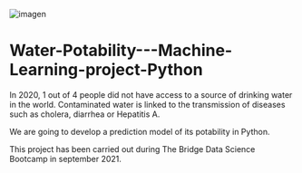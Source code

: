 ![imagen](https://centralalabamawellness.org/wp-content/uploads/2020/01/a-person-getting-a-glass-of-water-from-the-tap-rather-than-drinking-bottled-water-1030x579.jpg)

# Water-Potability---Machine-Learning-project-Python

In 2020, 1 out of 4 people did not have access to a source of drinking water in the world. Contaminated water is linked to the transmission of diseases such as cholera, diarrhea or Hepatitis A.

We are going to develop a prediction model of its potability in Python.

This project has been carried out during The Bridge Data Science Bootcamp in september 2021.

